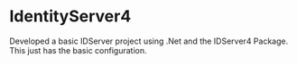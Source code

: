 # IdentityServer4
Developed a basic IDServer project using .Net and the IDServer4 Package. This just has the basic configuration.
